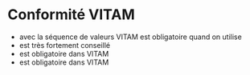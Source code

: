 # Conformité VITAM

- <DataObjectVersion> avec la séquence de valeurs VITAM est obligatoire quand on utilise <DataObjectVersion>
- <DescriptionLevel> est très fortement conseillé
- <OriginatingAgencyIdentifier> est obligatoire dans VITAM
- <SubmissionAgencyIdentifier> est obligatoire dans VITAM
